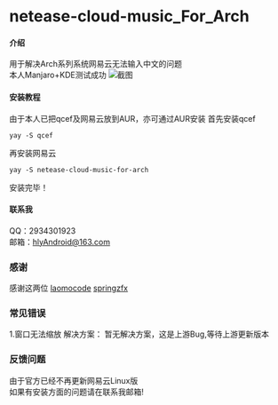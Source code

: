 # netease-cloud-music_For_Arch

#### 介绍
用于解决Arch系列系统网易云无法输入中文的问题<br>
本人Manjaro+KDE测试成功
![截图](https://images.gitee.com/uploads/images/2020/0320/180440_63fe5656_2340776.jpeg "QQ图片20200320180417.jpg")


#### 安装教程
由于本人已把qcef及网易云放到AUR，亦可通过AUR安装
首先安装qcef

```
yay -S qcef
```

再安装网易云

```
yay -S netease-cloud-music-for-arch
```


安装完毕！


#### 联系我
QQ：2934301923<br>
邮箱：hlyAndroid@163.com
### 感谢
感谢这两位
<a href="https://gitee.com/laomocode">laomocode</a>
<a href="https://github.com/springzfx">springzfx</a>

### 常见错误
1.窗口无法缩放
解决方案：
暂无解决方案，这是上游Bug,等待上游更新版本

### 反馈问题
由于官方已经不再更新网易云Linux版<br>
如果有安装方面的问题请在联系我邮箱!


